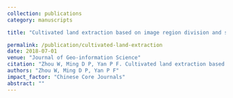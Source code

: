 ```yaml
---
collection: publications
category: manuscripts

title: "Cultivated land extraction based on image region division and scale estimation"

permalink: /publication/cultivated-land-extraction
date: 2018-07-01
venue: "Journal of Geo-information Science"
citation: "Zhou W, Ming D P, Yan P F. Cultivated land extraction based on image region division and scale estimation. Journal of Geo-information Science, 2018, 20(7):1014-1025."
authors: "Zhou W, Ming D P, Yan P F"
impact_factor: "Chinese Core Journals"
abstract: ""
---
```

